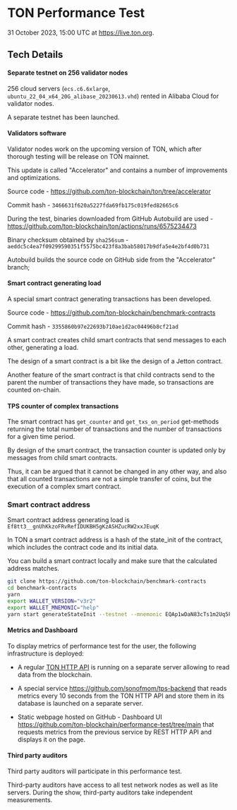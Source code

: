 # TON Performance Test

31 October 2023, 15:00 UTC at https://live.ton.org.

## Tech Details

#### Separate testnet on 256 validator nodes

256 cloud servers (`ecs.c6.6xlarge`, `ubuntu_22_04_x64_20G_alibase_20230613.vhd`) rented in Alibaba Cloud for validator nodes.

A separate testnet has been launched.

#### Validators software

Validator nodes work on the upcoming version of TON, which after thorough testing will be release on TON mainnet.

This update is called "Accelerator" and contains a number of improvements and optimizations. 

Source code - https://github.com/ton-blockchain/ton/tree/accelerator 

Commit hash - `3466631f620a5227fda69fb175c019fed82665c6`

During the test, binaries downloaded from GitHub Autobuild are used - https://github.com/ton-blockchain/ton/actions/runs/6575234473

Binary checksum obtained by `sha256sum` - `aeddc5c4ea7f09299590351f5575bc423f8a3bab58017b9dfa5e4e2bf4d0b731`

Autobuild builds the source code on GitHub side from the "Accelerator" branch;

#### Smart contract generating load

A special smart contract generating transactions has been developed.

Source code - https://github.com/ton-blockchain/benchmark-contracts

Commit hash - `3355860b97e22693b710ae1d2ac04496b8cf21ad`

A smart contract creates child smart contracts that send messages to each other, generating a load.

The design of a smart contract is a bit like the design of a Jetton contract.

Another feature of the smart contract is that child contracts send to the parent the number of transactions they have made, so transactions are counted on-chain.

#### TPS counter of complex transactions

The smart contract has `get_counter` and `get_txs_on_period` get-methods returning the total number of transactions and the number of transactions for a given time period.

By design of the smart contract, the transaction counter is updated only by messages from child smart contracts.

Thus, it can be argued that it cannot be changed in any other way, and also that all counted transactions are not a simple transfer of coins, but the execution of a complex smart contract.

### Smart contract address

Smart contract address generating load is `Ef8tt3__gnUhKkzoFRvRefIDUKBH5gKzASHZucRW2xxJEuqK`

In TON a smart contract address is a hash of the state_init of the contract, which includes the contract code and its initial data.

You can build a smart contract locally and make sure that the calculated address matches.

```bash
git clone https://github.com/ton-blockchain/benchmark-contracts
cd benchmark-contracts
yarn
export WALLET_VERSION="v3r2"
export WALLET_MNEMONIC="help"
yarn start generateStateInit --testnet --mnemonic EQAp1wDaN83cTs1m2Uq5F_NACh8XF6WhGMIysxC5Fx11SuJb efd0d99833118bf09f9874f177bf41f4ab537154b0e04d77a0c7b7a6775a5bd1
```

#### Metrics and Dashboard

To display metrics of performance test for the user, the following infrastructure is deployed:

- A regular [TON HTTP API](https://github.com/toncenter/ton-http-api) is running on a separate server allowing to read data from the blockchain.

- A special service https://github.com/sonofmom/tps-backend that reads metrics every 10 seconds from the TON HTTP API and store them in its database is launched on a separate server.

- Static webpage hosted on GitHub - Dashboard UI https://github.com/ton-blockchain/performance-test/tree/main that requests metrics from the previous service by REST HTTP API and displays it on the page.


#### Third party auditors

Third party auditors will participate in this performance test. 

Third-party auditors have access to all test network nodes as well as lite servers. During the show, third-party auditors take independent measurements.

